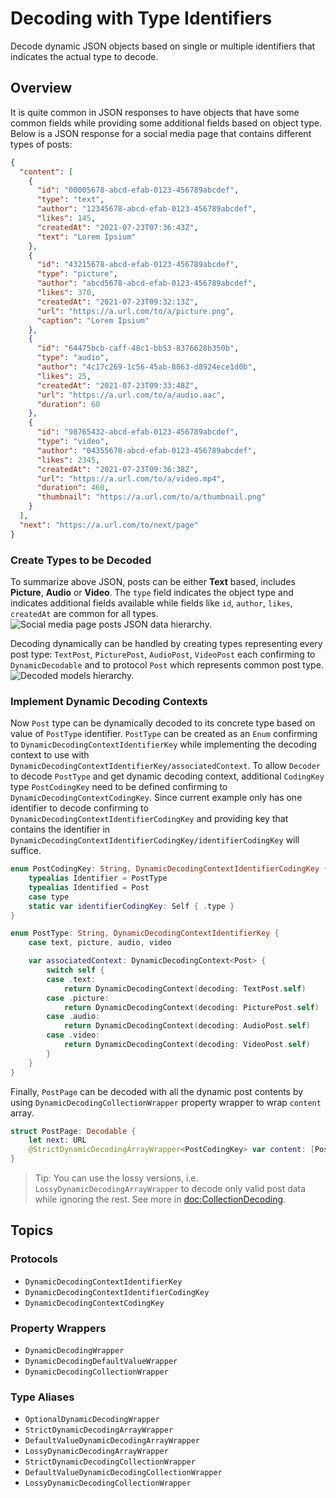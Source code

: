 # Decoding with Type Identifiers

Decode dynamic JSON objects based on single or multiple identifiers that indicates the actual type to decode.

## Overview

It is quite common in JSON responses to have objects that have some common fields while providing some additional fields based on object type. Below is a JSON response for a social media page that contains different types of posts:
```json
{
  "content": [
    {
      "id": "00005678-abcd-efab-0123-456789abcdef",
      "type": "text",
      "author": "12345678-abcd-efab-0123-456789abcdef",
      "likes": 145,
      "createdAt": "2021-07-23T07:36:43Z",
      "text": "Lorem Ipsium"
    },
    {
      "id": "43215678-abcd-efab-0123-456789abcdef",
      "type": "picture",
      "author": "abcd5678-abcd-efab-0123-456789abcdef",
      "likes": 370,
      "createdAt": "2021-07-23T09:32:13Z",
      "url": "https://a.url.com/to/a/picture.png",
      "caption": "Lorem Ipsium"
    },
    {
      "id": "64475bcb-caff-48c1-bb53-8376628b350b",
      "type": "audio",
      "author": "4c17c269-1c56-45ab-8863-d8924ece1d0b",
      "likes": 25,
      "createdAt": "2021-07-23T09:33:48Z",
      "url": "https://a.url.com/to/a/audio.aac",
      "duration": 60
    },
    {
      "id": "98765432-abcd-efab-0123-456789abcdef",
      "type": "video",
      "author": "04355678-abcd-efab-0123-456789abcdef",
      "likes": 2345,
      "createdAt": "2021-07-23T09:36:38Z",
      "url": "https://a.url.com/to/a/video.mp4",
      "duration": 460,
      "thumbnail": "https://a.url.com/to/a/thumbnail.png"
    }
  ],
  "next": "https://a.url.com/to/next/page"
}
```

### Create Types to be Decoded

To summarize above JSON, posts can be either **Text** based, includes **Picture**, **Audio** or **Video**. The `type` field indicates the object type and indicates additional fields available while fields like `id`, `author`, `likes`, `createdAt` are common for all types.
![Social media page posts JSON data hierarchy.](identifier-json)

Decoding dynamically can be handled by creating types representing every post type: `TextPost`, `PicturePost`, `AudioPost`, `VideoPost` each confirming to ``DynamicDecodable`` and to protocol `Post` which represents common post type.
![Decoded models hierarchy.](identifier-class)

### Implement Dynamic Decoding Contexts

Now `Post` type can be dynamically decoded to its concrete type based on value of `PostType` identifier. `PostType` can be created as an `Enum` confirming to ``DynamicDecodingContextIdentifierKey`` while implementing the decoding context to use with ``DynamicDecodingContextIdentifierKey/associatedContext``. To allow `Decoder` to decode `PostType` and get dynamic decoding context, additional `CodingKey` type `PostCodingKey` need to be defined confirming to ``DynamicDecodingContextCodingKey``. Since current example only has one identifier to decode confirming to ``DynamicDecodingContextIdentifierCodingKey`` and providing key that contains the identifier in ``DynamicDecodingContextIdentifierCodingKey/identifierCodingKey`` will suffice.
```swift
enum PostCodingKey: String, DynamicDecodingContextIdentifierCodingKey {
    typealias Identifier = PostType
    typealias Identified = Post
    case type
    static var identifierCodingKey: Self { .type }
}

enum PostType: String, DynamicDecodingContextIdentifierKey {
    case text, picture, audio, video

    var associatedContext: DynamicDecodingContext<Post> {
        switch self {
        case .text:
            return DynamicDecodingContext(decoding: TextPost.self)
        case .picture:
            return DynamicDecodingContext(decoding: PicturePost.self)
        case .audio:
            return DynamicDecodingContext(decoding: AudioPost.self)
        case .video:
            return DynamicDecodingContext(decoding: VideoPost.self)
        }
    }
}
```

Finally, `PostPage` can be decoded with all the dynamic post contents by using ``DynamicDecodingCollectionWrapper`` property wrapper to wrap `content` array.
```swift
struct PostPage: Decodable {
    let next: URL
    @StrictDynamicDecodingArrayWrapper<PostCodingKey> var content: [Post]
}
```
> Tip: You can use the lossy versions, i.e. ``LossyDynamicDecodingArrayWrapper`` to decode only valid post data while ignoring the rest. See more in <doc:CollectionDecoding>.

## Topics

### Protocols

- ``DynamicDecodingContextIdentifierKey``
- ``DynamicDecodingContextIdentifierCodingKey``
- ``DynamicDecodingContextCodingKey``

### Property Wrappers

- ``DynamicDecodingWrapper``
- ``DynamicDecodingDefaultValueWrapper``
- ``DynamicDecodingCollectionWrapper``

### Type Aliases

- ``OptionalDynamicDecodingWrapper``
- ``StrictDynamicDecodingArrayWrapper``
- ``DefaultValueDynamicDecodingArrayWrapper``
- ``LossyDynamicDecodingArrayWrapper``
- ``StrictDynamicDecodingCollectionWrapper``
- ``DefaultValueDynamicDecodingCollectionWrapper``
- ``LossyDynamicDecodingCollectionWrapper``
